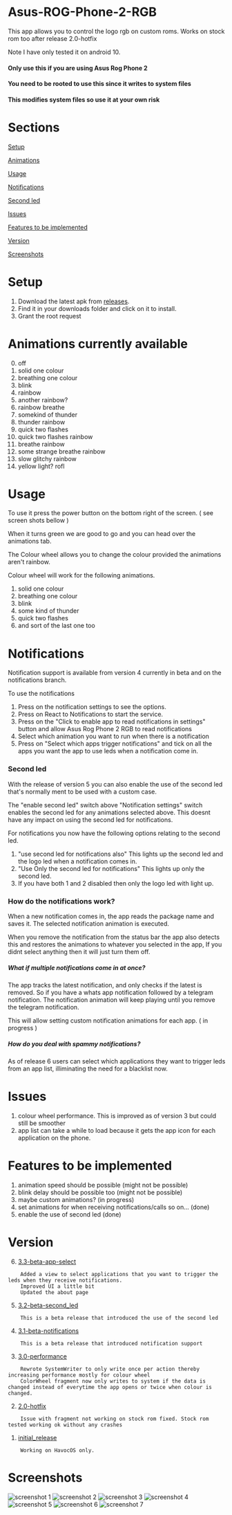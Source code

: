 # Asus-ROG-Phone-2-RGB
This app allows you to control the logo rgb on custom roms. 
Works on stock rom too after release 2.0-hotfix

Note I have only tested it on android 10.

#### Only use this if you are using Asus Rog Phone 2
#### You need to be rooted to use this since it writes to system files
#### This modifies system files so use it at your own risk

# Sections
[Setup](#setup)

[Animations](#animations-currently-available)

[Usage](#usage)

[Notifications](#notifications)

[Second led](#second-led)

[Issues](#issues)

[Features to be implemented](#features-to-be-implemented)

[Version](#version)

[Screenshots](#screenshots)

# Setup 
1. Download the latest apk from [releases](https://github.com/ArtiomSu/Asus-ROG-Phone-2-RGB/releases).
2. Find it in your downloads folder and click on it to install.
3. Grant the root request

# Animations currently available 
0. off
1. solid one colour
2. breathing one colour
3. blink
4. rainbow
5. another rainbow?
6. rainbow breathe
7. somekind of thunder
8. thunder rainbow
9. quick two flashes
10. quick two flashes rainbow
11. breathe rainbow
12. some strange breathe rainbow
13. slow glitchy rainbow
14. yellow light? rofl

# Usage
To use it press the power button on the bottom right of the screen. ( see screen shots bellow ) 

When it turns green we are good to go and you can head over the animations tab.

The Colour wheel allows you to change the colour provided the animations aren't rainbow.

Colour wheel will work for the following animations.
1. solid one colour
2. breathing one colour
3. blink
4. some kind of thunder
5. quick two flashes
6. and sort of the last one too

# Notifications
Notification support is available from version 4 currently in beta and on the notifications branch.

To use the notifications 

1. Press on the notification settings to see the options.
2. Press on React to Notifications to start the service.
3. Press on the "Click to enable app to read notifications in settings" button and allow Asus Rog Phone 2 RGB to read notifications
4. Select which animation you want to run when there is a notification
5. Press on "Select which apps trigger notifications" and tick on all the apps you want the app to use leds when a notification come in.

### Second led
With the release of version 5 you can also enable the use of the second led that's normally ment to be used with a custom case.

The "enable second led" switch above "Notification settings" switch enables the second led for any animations selected above. This doesnt have any impact on using the second led for notifications.

For notifications you now have the following options relating to the second led.
1. "use second led for notifications also" This lights up the second led and the logo led when a notification comes in.
2. "Use Only the second led for notifications" This lights up only the second led.
3. If you have both 1 and 2 disabled then only the logo led with light up.

### How do the notifications work?
When a new notification comes in, the app reads the package name and saves it. The selected notification animation is executed.

When you remove the notification from the status bar the app also detects this and restores the animations to whatever you selected in the app, If you didnt select anything then it will just turn them off.

##### What if multiple notifications come in at once?
The app tracks the latest notification, and only checks if the latest is removed. So if you have a whats app notification followed by a telegram notification. The notification animation will keep playing until you remove the telegram notification.

This will allow setting custom notification animations for each app. ( in progress )

##### How do you deal with spammy notifications?
As of release 6 users can select which applications they want to trigger leds from an app list, illiminating the need for a blacklist now.

# Issues
1. colour wheel performance. This is improved as of version 3 but could still be smoother 
2. app list can take a while to load because it gets the app icon for each application on the phone.

# Features to be implemented
1. animation speed should be possible (might not be possible)
2. blink delay should be possible too (might not be possible)
3. maybe custom animations? (in progress)
4. set animations for when receiving notifications/calls so on... (done)
5. enable the use of second led (done)

# Version
6. [3.3-beta-app-select](https://github.com/ArtiomSu/Asus-ROG-Phone-2-RGB/releases/tag/6) 
```
    Added a view to select applications that you want to trigger the leds when they receive notifications.
    Improved UI a little bit
    Updated the about page
```
5. [3.2-beta-second_led](https://github.com/ArtiomSu/Asus-ROG-Phone-2-RGB/releases/tag/5) 
```
    This is a beta release that introduced the use of the second led
```
4. [3.1-beta-notifications](https://github.com/ArtiomSu/Asus-ROG-Phone-2-RGB/releases/tag/4) 
```
    This is a beta release that introduced notification support
```
3. [3.0-performance](https://github.com/ArtiomSu/Asus-ROG-Phone-2-RGB/releases/tag/3) 
```
    Rewrote SystemWriter to only write once per action thereby increasing performance mostly for colour wheel
    ColorWheel fragment now only writes to system if the data is changed instead of everytime the app opens or twice when colour is changed.
```
2. [2.0-hotfix](https://github.com/ArtiomSu/Asus-ROG-Phone-2-RGB/releases/tag/2)
```
    Issue with fragment not working on stock rom fixed. Stock rom tested working ok without any crashes
```
1. [initial_release](https://github.com/ArtiomSu/Asus-ROG-Phone-2-RGB/releases/tag/1)
```
    Working on HavocOS only.
```
# Screenshots
![screenshot 1](https://github.com/ArtiomSu/Asus-ROG-Phone-2-RGB/blob/master/.screenshots/1.jpg)
![screenshot 2](https://github.com/ArtiomSu/Asus-ROG-Phone-2-RGB/blob/master/.screenshots/2.jpg)
![screenshot 3](https://github.com/ArtiomSu/Asus-ROG-Phone-2-RGB/blob/master/.screenshots/3.jpg)
![screenshot 4](https://github.com/ArtiomSu/Asus-ROG-Phone-2-RGB/blob/master/.screenshots/4.jpg)
![screenshot 5](https://github.com/ArtiomSu/Asus-ROG-Phone-2-RGB/blob/master/.screenshots/5.jpg)
![screenshot 6](https://github.com/ArtiomSu/Asus-ROG-Phone-2-RGB/blob/master/.screenshots/6.jpg)
![screenshot 7](https://github.com/ArtiomSu/Asus-ROG-Phone-2-RGB/blob/master/.screenshots/7.jpg)
